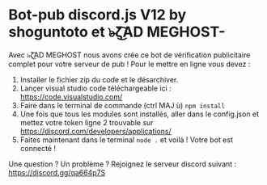 # Bot-pub discord.js V12 by shoguntoto et ๖̶ζ͜͡AD MEGHOST-

Avec ๖̶ζ͜͡AD MEGHOST nous avons crée ce bot de vérification publicitaire complet pour votre serveur de pub ! Pour le mettre en ligne vous devez :

1. Installer le fichier zip du code et le désarchiver.
2. Lançer visual studio code téléchargeable ici : https://code.visualstudio.com/
3. Faire dans le terminal de commande (ctrl MAJ ù) `npm install`
4. Une fois que tous les modules sont installés, aller dans le config.json et mettez votre token ligne 2 trouvable sur https://discord.com/developers/applications/
5. Faites maintenant dans le terminal `node .` et voilà ! Votre bot est connecté !

Une question ? Un problème ? Rejoignez le serveur discord suivant : https://discord.gg/qa664p7S
